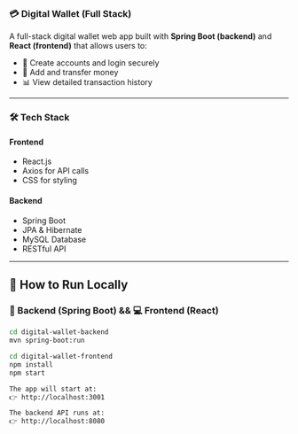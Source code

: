 ### 💳 Digital Wallet (Full Stack)

A full-stack digital wallet web app built with **Spring Boot (backend)** and **React (frontend)** that allows users to:  
- 🔐 Create accounts and login securely  
- 💸 Add and transfer money  
- 📊 View detailed transaction history  

---

### 🛠️ Tech Stack

#### Frontend
- React.js  
- Axios for API calls  
- CSS for styling  

#### Backend
- Spring Boot  
- JPA & Hibernate  
- MySQL Database  
- RESTful API  

---

## 🚀 How to Run Locally

### 🧩  Backend (Spring Boot) && 💻  Frontend (React)
```bash
cd digital-wallet-backend
mvn spring-boot:run

cd digital-wallet-frontend
npm install
npm start

The app will start at:
👉 http://localhost:3001

The backend API runs at:
👉 http://localhost:8080

